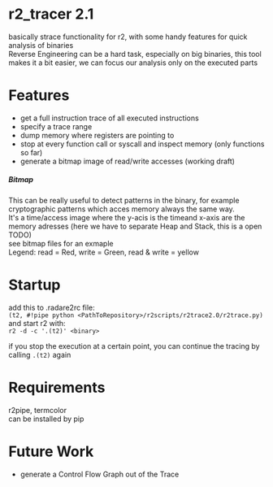 # r2_tracer 2.1
basically strace functionality for r2, with some handy features for quick 
analysis of binaries\
Reverse Engineering can be a hard task, especially on big binaries, this tool makes
it a bit easier, we can focus our analysis only on the executed parts

# Features
* get a full instruction trace of all executed instructions
* specify a trace range
* dump memory where registers are pointing to
* stop at every function call or syscall and inspect memory (only functions so far)
* generate a bitmap image of read/write accesses (working draft)

##### Bitmap
This can be really useful to detect patterns in the binary, for example cryptographic patterns
which acces memory always the same way.\
It's a time/access image where the y-acis is the timeand x-axis are the memory adresses 
(here we have to separate Heap and Stack, this is a open TODO)\
see bitmap files for an exmaple\
Legend: read = Red, write = Green, read & write = yellow

# Startup
add this to .radare2rc file:\
`(t2, #!pipe python <PathToRepository>/r2scripts/r2trace2.0/r2trace.py)`
and start r2 with:\
`r2 -d -c '.(t2)' <binary>`

if you stop the execution at a certain point, you can continue the tracing
by calling `.(t2)` again

# Requirements
r2pipe, termcolor\
can be installed by pip

# Future Work
* generate a Control Flow Graph out of the Trace
